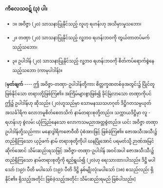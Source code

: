 ### ကိလေသဝဋ် (၃) ပါး

- ၁။ အဝိဇ္ဇာ (၂၀) သာသနာပြုနိုင်သည့် လူဟု ရဟန်းဟု အသိမှားမှုသဘော၊

- ၂။ တဏှာ (၂၀) သာသနာပြုနိုင်သည့် လူ့ဘဝ ရဟန်းဘဝကို တွယ်တာတပ်မက်သည့်သဘော၊

- ၃။ ဥပါဒါန် (၂၀) သာသနာပြုနိုင်သည့် လူ့ဘ၀ ရဟန်းဘ၀ကို စိတ်ကပ်ရောက်စွဲနေသည့်သဘော (ကာမုပါဒါန်)။

[**မှတ်ချက်** ---- ဤ အဝိဇ္ဇာ-တဏှာ-ဥပါဒါန်တို့ကား စိတ္တက္ခဏတစ်ခုအတွင်း၌ ပြိုင်တူဖြစ်နိုင်သော တရားတို့ဖြစ်ကြ၏။ 
အကြိမ်များစွာဖြစ်၍ ခိုင်မြဲလာသော တဏှာကိုပင် ဤ၌ ဥပါဒါန်ဟု ဆိုသည်။ 
(၂၀)ဟူသည်မှာ သောမနဿသဟဂုတ် ဒိဋ္ဌိဂတသမ္ပယုတ် အသင်္ခါရိက လောဘမူစိတ်စေတသိက် နာမ်တရားစုတို့တည်း။ 
သက္ကာယဒိဋ္ဌိမှာ လူ - ရဟန်းဟု စွဲလမ်း ယုံကြည်နေသော လောကသမညာအတ္တစွဲတည်း။ 
ယင်း အဝိဇ္ဇာ တဏှာ ဥပါဒါန်တို့သည်ကား မနောဒွါရိကဇောဝီထိ ပုံစံအားဖြင့် ဖြစ်ခဲ့ကြ၏။ 
ဇောအသီးအသီး၌ တည်ရှိကြသော ယှဉ်ဖက် နာမ် တရားစုတို့ကိုပါ ဃနပြိုအောင် ပရမတ်သို့ ဉာဏ်အမြင် ဆိုက်အောင် သိမ်းဆည်းရသဖြင့် အဝိဇ္ဇာ-တဏှာ-ဥပါဒါန် အဝင်အပါ ဇောအသီးသီး၌ တည်ရှိကြသော နာမ်တရားစုတို့ကို ရည်ရွယ်၍ (၂၀)ဟု ရေးသားထားပါသည်။ 
ဒိဋ္ဌိ မပါသော် (၁၉)၊ ပီတိ မပါသော် (၁၉)၊ ပီတိ ဒိဋ္ဌိ နှစ်မျိုးလုံးမပါသော် (၁၈) စသည်လည်း ရှိနိုင်၏။ 
ရှိသည့်အတိုင်း ဖြစ်ခဲ့သည့်အတိုင်း သိမ်းဆည်းရမည် ဖြစ်ပါသည်။]
